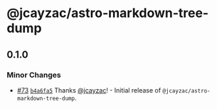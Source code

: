 # @jcayzac/astro-markdown-tree-dump

## 0.1.0

### Minor Changes

- [#73](https://github.com/jcayzac/copepod-modules/pull/73) [`b4a6fa5`](https://github.com/jcayzac/copepod-modules/commit/b4a6fa5240c7de161a8d20ea913784fc22ac1867) Thanks [@jcayzac](https://github.com/jcayzac)! - Initial release of `@jcayzac/astro-markdown-tree-dump`.
